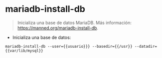 # mariadb-install-db

> Inicializa una base de datos MariaDB.
> Más información: <https://manned.org/mariadb-install-db>.

- Inicializa una base de datos:

`mariadb-install-db --user={{usuario}}} --basedir={{/usr}} --datadir={{var/lib/mysql}}`
